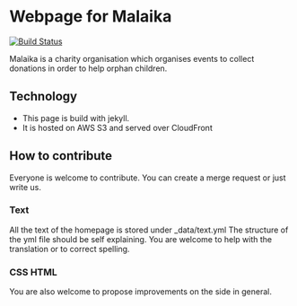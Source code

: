 # Webpage for Malaika
[![Build Status](https://travis-ci.com/mrxder/WebsiteMalaika.svg?branch=master)](https://travis-ci.com/mrxder/WebsiteMalaika)

Malaika is a charity organisation which organises events 
to collect donations in order to help orphan children.

## Technology
* This page is build with jekyll.
* It is hosted on AWS S3 and served over CloudFront

## How to contribute
Everyone is welcome to contribute.
You can create a merge request or just write us.

### Text
All the text of the homepage is stored under _data/text.yml
The structure of the yml file should be self explaining. You are
welcome to help with the translation or to correct spelling. 

### CSS HTML
You are also welcome to propose improvements on the side in general.


